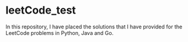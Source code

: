 # leetCode_test
In this repository, I have placed the solutions that I have provided for the LeetCode problems in Python, Java and Go.
